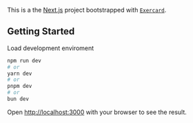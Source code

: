 This is a the [Next.js](https://nextjs.org) project bootstrapped with [`Exercard`](https://www.exercard.com).

## Getting Started
Load development enviroment
```bash
npm run dev
# or
yarn dev
# or
pnpm dev
# or
bun dev
```

Open [http://localhost:3000](http://localhost:3000) with your browser to see the result.
